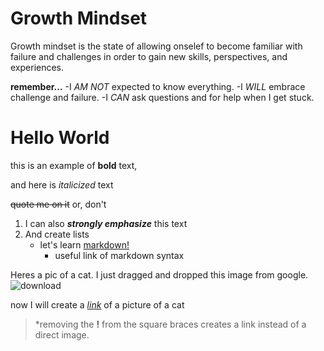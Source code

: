 
# Growth Mindset

Growth mindset is the state of allowing onselef to become familiar with failure and challenges in order to gain new skills, perspectives, and experiences.

**remember...**
  -I *AM NOT* expected to know everything.
  -I *WILL* embrace challenge and failure.
  -I *CAN* ask questions and for help when I get stuck.

# Hello World

this is an example of **bold** text,

and here is *italicized* text

~~quote me on it~~ or, don't

1. I can also ***strongly emphasize*** this text
2. And create lists
    - let's learn [markdown!](github.com/cherrera1208/reading-notes/markdown.md)
      - useful link of markdown syntax

Heres a pic of a cat. I just dragged and dropped this image from google. ![download](https://user-images.githubusercontent.com/107902478/174715054-5e009e2f-9b26-44f8-aa3d-1e82c113b1db.png)

now I will create a [*link*](https://user-images.githubusercontent.com/107902478/174714099-25a0f862-9b60-408f-ac4a-a6cca4b92cdf.jpg) of a picture of a cat
>*removing the **!** from the square braces creates a link instead of a direct image.
